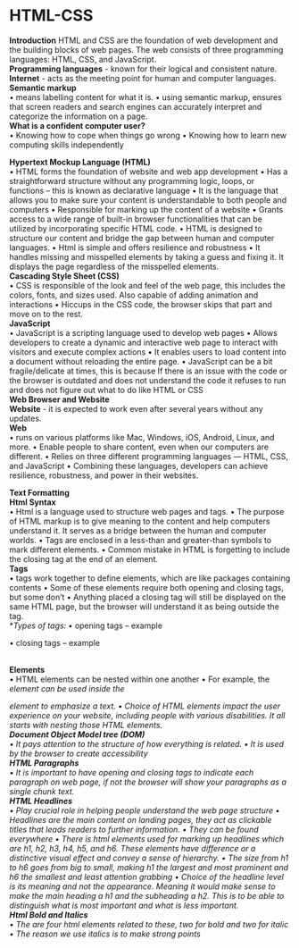 # HTML-CSS
**Introduction**
HTML and CSS are the foundation of web development and the building blocks of web pages. The web consists of three programming languages: HTML, CSS, and JavaScript. <br>
**Programming languages** - known for their logical and consistent nature.<br>
**Internet** - acts as the meeting point for human and computer languages. <br>
**Semantic markup** <br>
•	means labelling content for what it is.
•	using semantic markup, ensures that screen readers and search engines can accurately interpret and categorize the information on a page. <br>
**What is a confident computer user?** <br>
•	Knowing how to cope when things go wrong
•	 Knowing how to learn new computing skills independently <br>

**Hypertext Mockup Language (HTML)** <br>
•	HTML forms the foundation of website and web app development
•	Has a straightforward structure without any programming logic, loops, or functions – this is known as declarative language
•	 It is the language that allows you to make sure your content is understandable to both people and computers
•	Responsible for marking up the content of a website
•	Grants access to a wide range of built-in browser functionalities that can be utilized by incorporating specific HTML code.
•	HTML is designed to structure our content and bridge the gap between human and computer languages.
•	Html is simple and offers resilience and robustness
•	It handles missing and misspelled elements by taking a guess and fixing it. It displays the page regardless of the misspelled elements. <br>
**Cascading Style Sheet (CSS)** <br>
•	CSS is responsible of the look and feel of the web page, this includes the colors, fonts, and sizes used. Also capable of adding animation and interactions
•	Hiccups in the CSS code, the browser skips that part and move on to the rest. <br>
**JavaScript** <br>
•	JavaScript is a scripting language used to develop web pages
•	Allows developers to create a dynamic and interactive web page to interact with visitors and execute complex actions
•	It enables users to load content into a document without reloading the entire page.
•	JavaScript can be a bit fragile/delicate at times, this is because If there is an issue with the code or the browser is outdated and does not understand the code it refuses to run and does not figure out what to do like HTML or CSS <br>
**Web Browser and Website** <br>
**Website** - it is expected to work even after several years without any updates. <br>
**Web** <br>
•	runs on various platforms like Mac, Windows, iOS, Android, Linux, and more. 
•	Enable people to share content, even when our computers are different.
•	Relies on three different programming languages — HTML, CSS, and JavaScript
•	Combining these languages, developers can achieve resilience, robustness, and power in their websites. <br>

**Text Formatting** <br>
**Html Syntax** <br>
•	Html is a language used to structure web pages and tags.
•	The purpose of HTML markup is to give meaning to the content and help computers understand it. It serves as a bridge between the human and computer worlds.
•	Tags are enclosed in a less-than and greater-than symbols to mark different elements.
•	Common mistake in HTML is forgetting to include the closing tag at the end of an element. <br>
**Tags** <br>
•	tags work together to define elements, which are like packages containing contents
•	Some of these elements require both opening and closing tags, but some don’t 
•	Anything placed a closing tag will still be displayed on the same HTML page, but the browser will understand it as being outside the tag. <br>
**Types of tags:*
•	opening tags – example <p>
•	closing tags – example </p> <br>
**Elements** <br>
•	HTML elements can be nested within one another
•	For example, the <em> element can be used inside the <p> element to emphasize a text.
•	Choice of HTML elements impact the user experience on your website, including people with various disabilities. It all starts with nesting those HTML elements. <br>
**Document Object Model tree (DOM)** <br>
•	It pays attention to the structure of how everything is related.
•	It is used by the browser to create accessibility <br>
**HTML Paragraphs** <br>
•	It is important to have opening and closing tags to indicate each paragraph on web page, if not the browser will show your paragraphs as a single chunk text. <br>
**HTML Headlines** <br>
•	Play crucial role in helping people understand the web page structure
•	Headlines are the main content on landing pages, they act as clickable titles that leads readers to further information.
•	They can be found everywhere
•	There is html elements used for marking up headlines which are h1, h2, h3, h4, h5, and h6. These elements have difference or a distinctive visual effect and convey a sense of hierarchy.
•	The size from h1 to h6 goes from big to small, making h1 the largest and most prominent and h6 the smallest and least attention grabbing
•	Choice of the headline level is its meaning and not the appearance. Meaning it would make sense to make the main heading a h1 and the subheading a h2. This is to be able to distinguish what is most important and what is less important.<br>
**Html Bold and Italics** <br>
•	The are four html elements related to these, two for bold and two for italic
•	The reason we use italics is to make strong points

